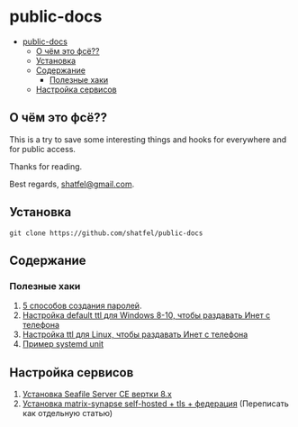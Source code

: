 # public-docs

- [public-docs](#public-docs)
  - [О чём это фсё??](#о-чём-это-фсё)
  - [Установка](#установка)
  - [Содержание](#содержание)
    - [Полезные хаки](#полезные-хаки)
  - [Настройка сервисов](#настройка-сервисов)

## О чём это фсё??

This is a try to save some interesting things and hooks for everywhere and for public access.

Thanks for reading.

Best regards, shatfel@gmail.com.

## Установка

```
git clone https://github.com/shatfel/public-docs
```

## Содержание

### Полезные хаки

1. [5 способов создания паролей](/docs/tools-and-hacks/5-ways-to-generate-passwords.md#contents).
2. [Настройка default ttl для Windows 8-10, чтобы раздавать Инет с телефона](/docs/tools-and-hacks/windows-8-10-default-TTL-for-mobile-tethering.md)
3. [Настройка ttl для Linux, чтобы раздавать Инет с телефона](/docs/tools-and-hacks/linux-TTL-for-mobile-tethering.md)
4. [Пример systemd unit](/docs/tools-and-hacks/systemd-unit-example.md)

## Настройка сервисов

1. [Установка Seafile Server CE вертки 8.x](/docs/services-config/seafile-server-8x-install.md)
2. [Установка matrix-synapse self-hosted + tls + федерация](https://github.com/shatfel/matrix-template) (Переписать как отдельную статью)